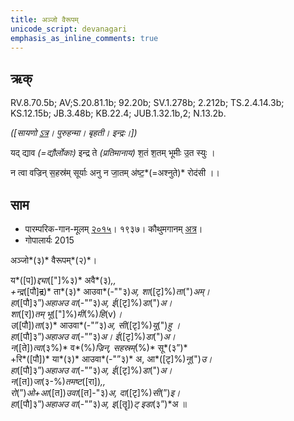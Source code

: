 ```yaml
---
title: अञ्जो वैरूपम्  
unicode_script: devanagari  
emphasis_as_inline_comments: true
---   
```


## ऋक्

RV.8.70.5b; AV;S.20.81.1b; 92.20b; SV.1.278b; 2.212b; TS.2.4.14.3b; KS.12.15b; JB.3.48b; KB.22.4; JUB.1.32.1b,2; N.13.2b.

*([सायणो [ऽत्र](https://archive.org/stream/RgVedaWithSayanasCommentaryPart3/rv_sayanabhasya_part3#page/n911/mode/2up&sa=D&ust=1542425956260000)। पुरुहन्मा। बृहती। इन्द्रः।])*

यद् द्याव *(=द्यौर्लोकाः)* इन्द्र ते *(प्रतिमानाय)* श॒तं श॒तम् भूमीः उ॒त स्युः ।

न त्वा वज्रिन् स॒हस्र॑म् सूर्याः अनु न जा॒तम् अ॑ष्ट॒*(=अश्नुते)* रोद॑सी ।।

## साम

- पारम्परिक-गान-मूलम् [२०१५](https://sanskritdocuments.org/sites/pssramanujaswamy/AASHEERVACHANA%20SAAMAANI.pdf&sa=D&ust=1542425956261000)। १९३७। कौथुमगानम् [अत्र](https://archive.org/details/SamaVedaSanhitaWithSayanabhashyaVolume2SatyavrataSamasrami1876bis_201804/page/n403)।
- गोपालार्यः 2015  
<div class="audioEmbed" src="https://archive
.org/download/jaiminIya-sAma-gAna-paravastu-tradition-gopAla-2015/anjo-vairUpam.mp3"></div>

अञ्जो*(३)* वैरूपम्*(२)*।

य*([प])*द्द्या*(["]%३)* अवै*(३)*,,  
+न्द्र*([पौ]~~द्र~~)* ता*(३)* आउवा*(-""३)*अ, शा*([टृ]%)*ता*(")*अम्।  
हा*([पौ]३”)*अहाअउ वा*(-"”३)*अ, ई*([टृ]%)*डा*(")*अ।  
शा*([र])*तम् भू*(["]%)*मी*(%)*हि*(v)*।  
उ*([पौ])*ता*(३)* आउवा*(-"”३)*अ,  सी*([टृ]%)*यू*(")*हु ।  
हा*([पौ]३”)*अहाअउ वा*(-"”३)*अ। ई*([टृ]%)*डा*(")*अ।  
न*([ते])*त्वा*(३%)* व*(%)*ज्रिन्, सहस्रम्*(%)* सू*(३”)*  
+रि*([पौ])* या*(३)* आउवा*(-"”३)* अ,  आ*([टृ]%)*नू*(")*उ।   
हा*([पौ]३”)*अहाअउ वा*(-"”३)*अ, ई*([टृ]%)*डा*(")*अ।  
न*([त])*जा*(३-%)*तमष्ट*([रा])*,,  
रो*(”)*ओ+आ*([त])*उवा*([त]-"३)*अ, दा*([टृ]%)*सी*(”)*इ।  
हा*([पौ]३”)*अहाअउ वा*(-"”३)*अ, इ*([तॄ])*ट् इडा*(३”)*अ ॥